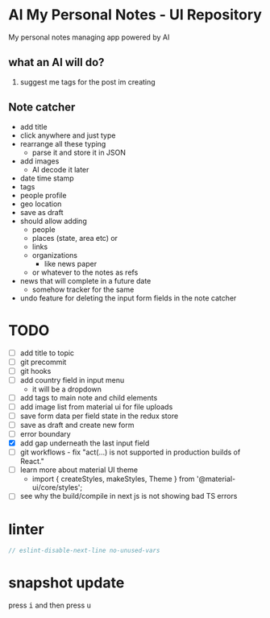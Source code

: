 # AI My Personal Notes - UI Repository

My personal notes managing app powered by AI

## what an AI will do?
1. suggest me tags for the post im creating

## Note catcher
- add title
- click anywhere and just type
- rearrange all these typing
    - parse it and store it in JSON
- add images
    - AI decode it later
- date time stamp
- tags
- people profile
- geo location
- save as draft
- should allow adding 
    - people
    - places (state, area etc) or 
    - links 
    - organizations
        - like news paper
    - or whatever to the notes as refs
- news that will complete in a future date
    - somehow tracker for the same
- undo feature for deleting the input form fields in the note catcher

# TODO
- [ ] add title to topic
- [ ] git precommit
- [ ] git hooks
- [ ] add country field in input menu
    - it will be a dropdown
- [ ] add tags to main note and child elements
- [ ] add image list from material ui for file uploads
- [ ] save form data per field state in the redux store
- [ ] save as draft and create new form
- [ ] error boundary
- [x] add gap underneath the last input field
- [ ] git workflows - fix "act(...) is not supported in production builds of React."
- [ ] learn more about material UI theme 
    - import { createStyles, makeStyles, Theme } from '@material-ui/core/styles';
- [ ] see why the build/compile in next js is not showing bad TS errors

# linter
```ts
// eslint-disable-next-line no-unused-vars
```

# snapshot update
press <kbd>i</kbd> and then press <kbd>u</kbd>